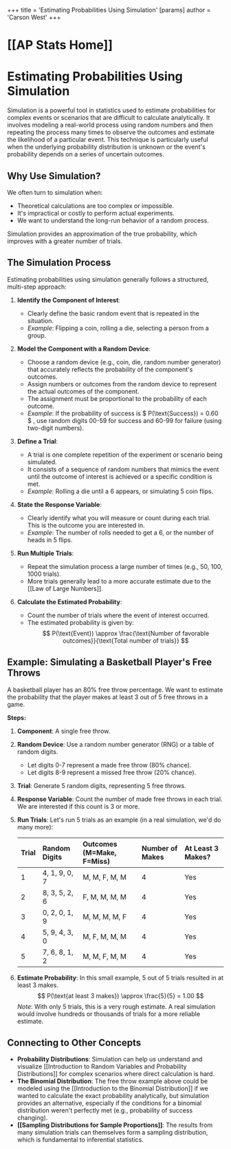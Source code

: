 +++
 title = 'Estimating Probabilities Using Simulation'
[params]
	author = 'Carson West'
+++
# [[AP Stats Home]]
# Estimating Probabilities Using Simulation

Simulation is a powerful tool in statistics used to estimate probabilities for complex events or scenarios that are difficult to calculate analytically. It involves modeling a real-world process using random numbers and then repeating the process many times to observe the outcomes and estimate the likelihood of a particular event. This technique is particularly useful when the underlying probability distribution is unknown or the event's probability depends on a series of uncertain outcomes.

## Why Use Simulation?

We often turn to simulation when:
*   Theoretical calculations are too complex or impossible.
*   It's impractical or costly to perform actual experiments.
*   We want to understand the long-run behavior of a random process.

Simulation provides an approximation of the true probability, which improves with a greater number of trials.

## The Simulation Process

Estimating probabilities using simulation generally follows a structured, multi-step approach:

1.  **Identify the Component of Interest**:
    *   Clearly define the basic random event that is repeated in the situation.
    *   *Example*: Flipping a coin, rolling a die, selecting a person from a group.

2.  **Model the Component with a Random Device**:
    *   Choose a random device (e.g., coin, die, random number generator) that accurately reflects the probability of the component's outcomes.
    *   Assign numbers or outcomes from the random device to represent the actual outcomes of the component.
    *   The assignment must be proportional to the probability of each outcome.
    *   *Example*: If the probability of success is  $ P(\text{Success}) = 0.60 $ , use random digits 00-59 for success and 60-99 for failure (using two-digit numbers).

3.  **Define a Trial**:
    *   A trial is one complete repetition of the experiment or scenario being simulated.
    *   It consists of a sequence of random numbers that mimics the event until the outcome of interest is achieved or a specific condition is met.
    *   *Example*: Rolling a die until a 6 appears, or simulating 5 coin flips.

4.  **State the Response Variable**:
    *   Clearly identify what you will measure or count during each trial. This is the outcome you are interested in.
    *   *Example*: The number of rolls needed to get a 6, or the number of heads in 5 flips.

5.  **Run Multiple Trials**:
    *   Repeat the simulation process a large number of times (e.g., 50, 100, 1000 trials).
    *   More trials generally lead to a more accurate estimate due to the [[Law of Large Numbers]].

6.  **Calculate the Estimated Probability**:
    *   Count the number of trials where the event of interest occurred.
    *   The estimated probability is given by:
         $$  P(\text{Event}) \approx \frac{\text{Number of favorable outcomes}}{\text{Total number of trials}}  $$  
## Example: Simulating a Basketball Player's Free Throws

A basketball player has an 80% free throw percentage. We want to estimate the probability that the player makes at least 3 out of 5 free throws in a game.

**Steps:**

1.  **Component**: A single free throw.
2.  **Random Device**: Use a random number generator (RNG) or a table of random digits.
    *   Let digits 0-7 represent a made free throw (80% chance).
    *   Let digits 8-9 represent a missed free throw (20% chance).
3.  **Trial**: Generate 5 random digits, representing 5 free throws.
4.  **Response Variable**: Count the number of made free throws in each trial. We are interested if this count is 3 or more.
5.  **Run Trials**:
    Let's run 5 trials as an example (in a real simulation, we'd do many more):

    | Trial | Random Digits | Outcomes (M=Make, F=Miss) | Number of Makes | At Least 3 Makes? |
    | :---- | :------------ | :-------------------------- | :-------------- | :---------------- |
    | 1     | 4, 1, 9, 0, 7 | M, M, F, M, M               | 4               | Yes               |
    | 2     | 8, 3, 5, 2, 6 | F, M, M, M, M               | 4               | Yes               |
    | 3     | 0, 2, 0, 1, 9 | M, M, M, M, F               | 4               | Yes               |
    | 4     | 5, 9, 4, 3, 0 | M, F, M, M, M               | 4               | Yes               |
    | 5     | 7, 6, 8, 1, 2 | M, M, F, M, M               | 4               | Yes               |

6.  **Estimate Probability**: In this small example, 5 out of 5 trials resulted in at least 3 makes.
     $$  P(\text{at least 3 makes}) \approx \frac{5}{5} = 1.00  $$      *Note*: With only 5 trials, this is a very rough estimate. A real simulation would involve hundreds or thousands of trials for a more reliable estimate.

## Connecting to Other Concepts

*   **Probability Distributions**: Simulation can help us understand and visualize [[Introduction to Random Variables and Probability Distributions]] for complex scenarios where direct calculation is hard.
*   **The Binomial Distribution**: The free throw example above could be modeled using the [[Introduction to the Binomial Distribution]] if we wanted to calculate the exact probability analytically, but simulation provides an alternative, especially if the conditions for a binomial distribution weren't perfectly met (e.g., probability of success changing).
*   **[[Sampling Distributions for Sample Proportions]]**: The results from many simulation trials can themselves form a sampling distribution, which is fundamental to inferential statistics.